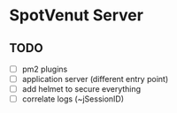 # SpotVenut Server

## TODO

- [ ] pm2 plugins
- [ ] application server (different entry point)
- [ ] add helmet to secure everything
- [ ] correlate logs (~jSessionID)
